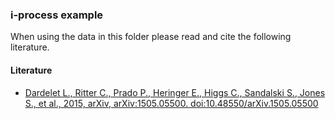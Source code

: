 ### i-process example
When using the data in this folder please read and cite the following literature.
#### Literature
- [Dardelet L., Ritter C., Prado P., Heringer E., Higgs C., Sandalski S., Jones S., et al., 2015, arXiv, arXiv:1505.05500. doi:10.48550/arXiv.1505.05500](https://ui.adsabs.harvard.edu/abs/2015arXiv150505500D/abstract)

